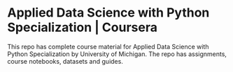 # Applied Data Science with Python Specialization | Coursera
This repo has complete course material for Applied Data Science with Python Specialization by University of Michigan.
The repo has assignments, course notebooks, datasets and guides.
